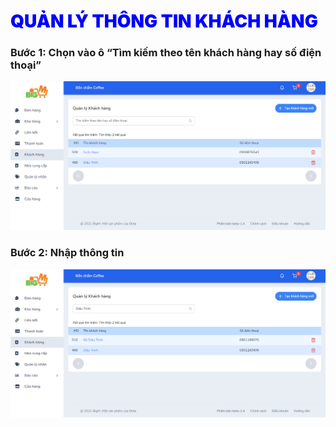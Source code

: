 # <span style= "color: blue; font-weight:900;"> QUẢN LÝ THÔNG TIN KHÁCH HÀNG </span>

### **Bước 1: Chọn vào ô “Tìm kiếm theo tên khách hàng hay số điện thoại”**

![](../images/customer/search.png)

### **Bước 2: Nhập thông tin**

![](../images/customer/search2.png)

